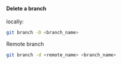 #### Delete a branch
locally:
```bash
git branch -D <branch_name>
```

Remote branch
```bash
git branch -d <remote_name> <branch_name>
```
